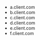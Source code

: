  - a.client.com 
 - b.client.com 
 - c.client.com 
 - d.client.com 
 - e.client.com 
 - f.client.com 
